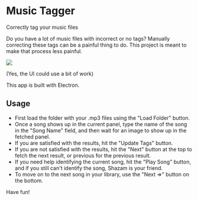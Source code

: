 # Music Tagger
Correctly tag your music files

Do you have a lot of music files with incorrect or no tags? Manually correcting these tags can be a painful thing to do. This project is meant to make that process less painful.

![](http://i.imgur.com/lveeTya.png)

(Yes, the UI could use a bit of work)

This app is built with Electron.

## Usage
* First load the folder with your .mp3 files using the "Load Folder" button.
* Once a song shows up in the current panel, type the name of the song in the "Song Name" field, and then wait for an image to show up in the fetched panel.
* If you are satisfied with the results, hit the "Update Tags" button.
* If you are not satisfied with the results, hit the "Next" button at the top to fetch the next result, or previous for the previous result.
* If you need help identifying the current song, hit the "Play Song" button, and if you still can't identify the song, Shazam is your friend.
* To move on to the next song in your library, use the "Next =>" button on the bottom. 

Have fun!
